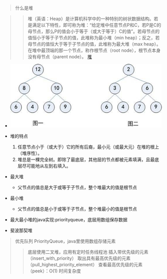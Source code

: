 >什么是堆

>>堆（英语：Heap）是计算机科学中的一种特别的树状数据结构。若是满足以下特性，即可称为堆：“给定堆中任意节点P和C，若P是C的母节点，那么P的值会小于等于（或大于等于）C的值”。若母节点的值恒小于等于子节点的值，此堆称为最小堆（min heap）；反之，若母节点的值恒大于等于子节点的值，此堆称为最大堆（max heap）。在堆中最顶端的那一个节点，称作根节点（root node），根节点本身没有母节点（parent node）。
>>[堆](https://zh.wikipedia.org/wiki/%E5%A0%86%E7%A9%8D)

- ![最大堆和最小堆](../pic/1646943ce90d47b3.jpg)
- 堆的特点
    1. 任意节点小于（或大于）它的所有后裔，最小元（或最大元）在堆的根上（堆序性）。
    2. 堆总是一棵完全树。即除了最底层，其他层的节点都被元素填满，且最底层尽可能地从左到右填入。

- 最大堆
    - 父节点的值总是大于或等于子节点，整个堆最大的值是根节点

- 最小堆
    - 父节点的值总是小于或等于子节点，整个堆最小的值是根节点
    
- 最大最小堆的java实现:priorityqueue，底层用数组保存数据
    
- 斐波那契堆 


>优先队列 PriorityQueue，java里使用数组存储元素
>>底层使用二叉堆，应用有定时任务线程池
>>插入带优先级的元素（insert_with_priority）
  取出具有最高优先级的元素（pull_highest_priority_element）
  查看最高优先级的元素（peek）：O(1) 时间复杂度 
